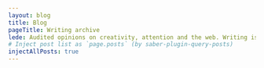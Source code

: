 ```yaml
---
layout: blog
title: Blog
pageTitle: Writing archive
lede: Audited opinions on creativity, attention and the web. Writing is a provocation to explain the work to myself and explore the resulting insights and ideas. As Warren Ellis said, "I need to get my thinking out in front of me so I can see what kind of thing it is".
# Inject post list as `page.posts` (by saber-plugin-query-posts)
injectAllPosts: true
---
```

